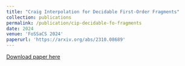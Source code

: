 ```yaml
---
title: "Craig Interpolation for Decidable First-Order Fragments"
collection: publications
permalink: /publication/cip-decidable-fo-fragments
date: 2024
venue: 'FoSSaCS 2024'
paperurl: 'https://arxiv.org/abs/2310.08689'
---
```


[Download paper here](https://arxiv.org/abs/2310.08689)
